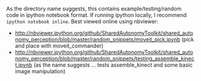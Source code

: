 As the directory name suggests, this contains example/testing/random code in ipython notebook format. If running ipython locally, I recommend `ipython notebook inline`. Best viewed online using nbviewer: 

* http://nbviewer.ipython.org/github/SharedAutonomyToolkit/shared_autonomy_perception/blob/master/random_snippets/moveit_pick.ipynb (pick and place with moveit_commander)
* http://nbviewer.ipython.org/github/SharedAutonomyToolkit/shared_autonomy_perception/blob/master/random_snippets/testing_assemble_kinect.ipynb (as the name suggests ... tests assemble_kinect and some basic image manipulation)

